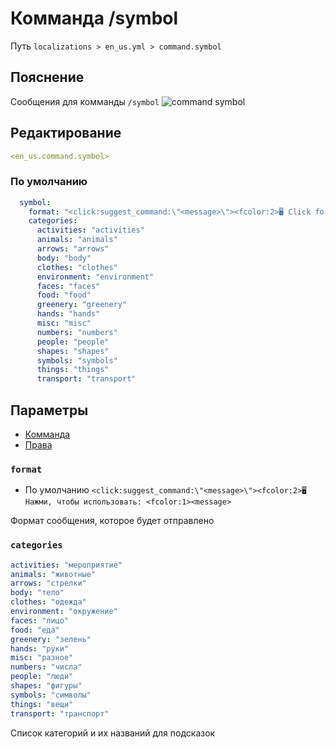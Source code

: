 # Комманда /symbol
Путь `localizations > en_us.yml > command.symbol`

## Пояснение
Сообщения для комманды `/symbol`
![command symbol](/commandsymbol.png)

## Редактирование
```yaml
<en_us.command.symbol>
```

### По умолчанию
```yaml
  symbol:
    format: "<click:suggest_command:\"<message>\"><fcolor:2>🖥 Click for using: <fcolor:1><message>"
    categories:
      activities: "activities"
      animals: "animals"
      arrows: "arrows"
      body: "body"
      clothes: "clothes"
      environment: "environment"
      faces: "faces"
      food: "food"
      greenery: "greenery"
      hands: "hands"
      misc: "misc"
      numbers: "numbers"
      people: "people"
      shapes: "shapes"
      symbols: "symbols"
      things: "things"
      transport: "transport"
```

## Параметры

- [Комманда](/ru/command/symbol/)
- [Права](/ru/permission/command/symbol/)

### `format`
- По умолчанию `<click:suggest_command:\"<message>\"><fcolor:2>🖥 Нажми, чтобы использовать: <fcolor:1><message>`

Формат сообщения, которое будет отправлено

### `categories`
```yaml
activities: "мероприятие"
animals: "животные"
arrows: "стрелки"
body: "тело"
clothes: "одежда"
environment: "окружение"
faces: "лицо"
food: "еда"
greenery: "зелень"
hands: "руки"
misc: "разное"
numbers: "числа"
people: "люди"
shapes: "фигуры"
symbols: "символы"
things: "вещи"
transport: "транспорт"
```
Список категорий и их названий для подсказок

